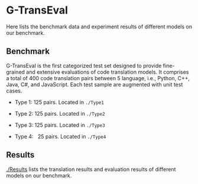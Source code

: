 # G-TransEval
Here lists the benchmark data and experiment results of different models on our benchmark.

## Benchmark
G-TransEval is the first categorized test set designed to provide fine-grained and extensive evaluations of code translation models. It comprises a total of 400 code translation pairs between 5 language, i.e., Python, C++, Java, C#, and JavaScript. Each test sample are augmented with unit test cases.

- Type 1: 125 pairs. Located in `./Type1`

- Type 2: 125 pairs. Located in `./Type2`

- Type 3: 125 pairs. Located in `./Type3`

- Type 4: &nbsp; 25 pairs. Located in `./Type4`

## Results
[./Results](Results/README.md) lists the translation results and evaluation results of different models on our benchmark.
